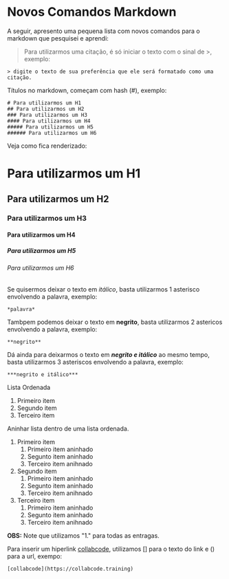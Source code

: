 # Novos Comandos Markdown

A seguir, apresento uma pequena lista com novos comandos para o markdown que pesquisei e aprendi:

> Para utilizarmos uma citação, é só iniciar o texto com o sinal de >, exemplo:

```
> digite o texto de sua preferência que ele será formatado como uma citação.
```

Títulos no markdown, começam com hash (#), exemplo:

```
# Para utilizarmos um H1
## Para utilizarmos um H2
### Para utilizarmos um H3
#### Para utilizarmos um H4
##### Para utilizarmos um H5
###### Para utilizarmos um H6
```

Veja como fica renderizado:

# Para utilizarmos um H1
## Para utilizarmos um H2
### Para utilizarmos um H3
#### Para utilizarmos um H4
##### Para utilizarmos um H5
###### Para utilizarmos um H6



Se quisermos deixar o texto em *itálico*, basta utilizarmos 1 asterisco envolvendo a palavra, exemplo:

```
*palavra*
```

Tambpem podemos deixar o texto em **negrito**, basta utilizarmos 2 astericos envolvendo a palavra, exemplo:

```
**negrito**
```

Dá ainda para deixarmos o texto em ***negrito e itálico*** ao mesmo tempo, basta utilizarmos 3 asteriscos envolvendo a palavra, exemplo:

```
***negrito e itálico***
```

Lista Ordenada

1. Primeiro item
1. Segundo item
1. Terceiro item

Aninhar lista dentro de uma lista ordenada.

1. Primeiro item
    1. Primeiro item aninhado
    1. Segunto item aninhado
    1. Terceiro item anihnado
1. Segundo item
    1. Primeiro item aninhado
    1. Segunto item aninhado
    1. Terceiro item anihnado
1. Terceiro item
    1. Primeiro item aninhado
    1. Segunto item aninhado
    1. Terceiro item anihnado

**OBS:** Note que utilizamos "1." para todas as entragas.

Para inserir um hiperlink [collabcode](https://collabcode.training), utilizamos [] para o texto do link e () para a url, exempo:
```
[collabcode](https://collabcode.training)
```
